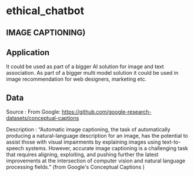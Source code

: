 # ethical_chatbot

## IMAGE CAPTIONING)

## Application
<p>It could be used as part of a bigger AI solution for image and text association. 
As part of a bigger multi model solution it could be used in image recommendation for web designers, marketing etc.</p>

## Data
Source : From Google: https://github.com/google-research-datasets/conceptual-captions

Description : “Automatic image captioning, the task of automatically producing a natural-language description for an image, 
has the potential to assist those with visual impairments by explaining images using text-to-speech systems. 
However, accurate image captioning is a challenging task that requires aligning, exploiting, and pushing further the latest 
improvements at the intersection of computer vision and natural language processing fields.” (from Google's Conceptual Captions )
